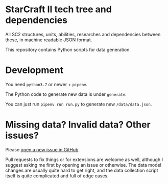 # StarCraft II tech tree and dependencies

All SC2 structures, units, abilities, researches and dependencies between these, in machine readable JSON format.

This repository contains Python scripts for data generation.

# Development

You need `python3.7` or newer + `pipenv`.

The Python code to generate new data is under `generate`.

You can just run `pipenv run run.py` to generate new `/data/data.json`.

# Missing data? Invalid data? Other issues?

Please [open a new issue in GitHub](https://github.com/BurnySc2/sc2-techtree/issues/new).

Pull requests to fix things or for extensions are welcome as well,
although I suggest asking me first by opening an issue or otherwise.
The data model changes are usually quite hard to get right, and the
data collection script itself is quite complicated and full of edge
cases.
